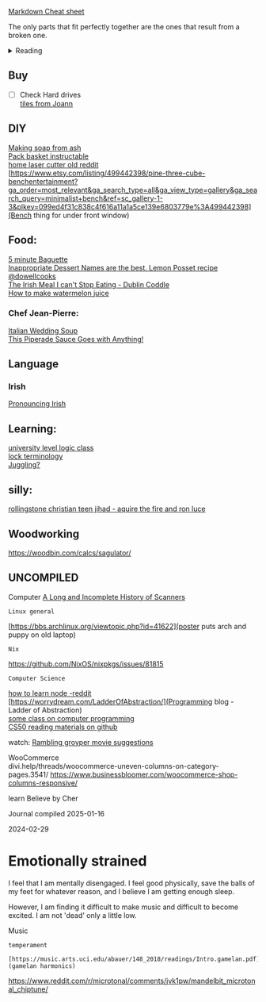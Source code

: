 [Markdown Cheat sheet](/test/md_cheat_sheet.md)  

The only parts that fit perfectly together are the ones that result from a broken one.
<details><summary>Reading</summary>
  
[book on slavery in africa?](https://archive.org/details/wesleyanjuvenil07socigoog/page/n12/mode/2up)  
[cocolate definitions](https://www.global-organics.com/post.php?s=2019-11-22-chocolate-and-cocoa-terms-defined)  
[Sleeping Beauty](https://www.pacifica.edu/wp-content/uploads/2018/08/Vol.2-Archetypal-interpretation-of-sleeping-beauty.pdf)  

</details>

## Buy
- [ ] Check Hard drives  
[tiles from Joann](https://www.joann.com/p/floorpops-12in-x-12in-kikko-peel-stick-floor-tiles-10ct/16814626.html)  


## DIY
[Making soap from ash](https://farmingmybackyard.com/homemade-soap-from-ashes/)  
[Pack basket instructable](https://www.instructables.com/Pack-Basket/)  
[home laser cutter old reddit](https://www.reddit.com/r/lasercutting/comments/qe8nul/what_is_a_good_home_laser_cutter/)  
[https://www.etsy.com/listing/499442398/pine-three-cube-benchentertainment?ga_order=most_relevant&ga_search_type=all&ga_view_type=gallery&ga_search_query=minimalist+bench&ref=sc_gallery-1-3&plkey=099ed4f31c838c4f616a11a1a5ce139e6803779e%3A499442398](Bench thing for under front window)  

## Food:
[5 minute Baguette](https://youtu.be/Z-husjZkxHw?si=aH_DzDBim3uZvWC2)  
[Inappropriate Dessert Names are the best. Lemon Posset recipe @dowellcooks](https://youtu.be/lx9s_wIO284?si=dtoy7kTry-c80kdC)  
[The Irish Meal I can't Stop Eating - Dublin Coddle](https://youtu.be/RllUbQQ5feY?si=7zbp1_zUptDiCGe2)  
[How to make watermelon juice](https://40aprons.com/watermelon-water-recipe/comment-page-1/#comments)  
  
### Chef Jean-Pierre:  
[Italian Wedding Soup](https://youtu.be/q9uEr0xR0ug?si=7yOHnuPL1050xSFj)  
[This Piperade Sauce Goes with Anything!](https://youtu.be/NlUyP5A46g8?si=dbTrA1qukC9MZ72X)  

## Language
### Irish
[Pronouncing Irish](https://daltai.com/marbh-le-tae-agus-marbh-gan-e/) 

## Learning:
[university level logic class](https://www.csm.ornl.gov/~sheldon/ds/)  
[lock terminology](https://www.locksmiths.co.uk/locksmith-terminology-parts-of-locks/)  
[Juggling?](https://www.reddit.com/r/crazysexycool/comments/1bi0ui5/juggling_takes_balls/?utm_source=share&utm_medium=web2x&context=3)  

## silly:
[rollingstone christian teen jihad - aquire the fire and ron luce](https://www.rollingstone.com/culture/culture-features/teenage-holy-war-videos-of-ron-luce-and-evangelical-jihad-231696/)  

## Woodworking  
https://woodbin.com/calcs/sagulator/  
  
  

## UNCOMPILED
Computer
[A Long and Incomplete History of Scanners](https://youtu.be/DlgWsFJScU8?si=pr19KzCLeEduoUXA)  

	Linux general
[https://bbs.archlinux.org/viewtopic.php?id=41622](poster puts arch and puppy on old laptop)  

	Nix
https://github.com/NixOS/nixpkgs/issues/81815


	Computer Science
[how to learn node -reddit ](https://www.reddit.com/r/node/comments/uozxa8/how_should_i_start_learning_the_node_js/)  
[https://worrydream.com/LadderOfAbstraction/](Programming blog - Ladder of Abstraction)  
[some class on computer programming](https://github.com/msatul1305/1st-year-study-materials-vssut/tree/master)  
[CS50 reading materials on github](https://github.com/misstong/CS50-Edx/blob/master/programming%20in%20c%20(4th%20edition)%20%20-%20stephen%20g.%20kochan(1).pdf)  


watch:
[Rambling groyper movie suggestions](https://x.com/RamblingGroyper/status/1745559499534970976?s=20)  

WooCommerce  
divi.help/threads/woocommerce-uneven-columns-on-category-pages.3541/
https://www.businessbloomer.com/woocommerce-shop-columns-responsive/

learn Believe by Cher


Journal compiled 2025-01-16



2024-02-29
# Emotionally strained  
I feel that I am mentally disengaged.  I feel good physically, save the balls of my feet for whatever reason, and I believe I am getting enough sleep.  

However, I am finding it difficult to make music and difficult to become excited.  I am not 'dead' only a little low.  

Music


	temperament
		[https://music.arts.uci.edu/abauer/148_2018/readings/Intro.gamelan.pdf](gamelan harmonics)  

https://www.reddit.com/r/microtonal/comments/jvk1pw/mandelbit_microtonal_chiptune/

